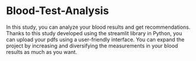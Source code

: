 # Blood-Test-Analysis
In this study, you can analyze your blood results and get recommendations. Thanks to this study developed using the streamlit library in Python, you can upload your pdfs using a user-friendly interface. You can expand the project by increasing and diversifying the measurements in your blood results as much as you want.
